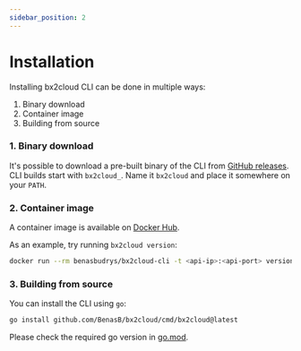```yaml
---
sidebar_position: 2
---
```


# Installation

Installing bx2cloud CLI can be done in multiple ways:

1. Binary download
2. Container image
3. Building from source

### 1. Binary download

It's possible to download a pre-built binary of the CLI from [GitHub releases](https://github.com/BenasB/bx2cloud/releases). CLI builds start with `bx2cloud_`. Name it `bx2cloud` and place it somewhere on your `PATH`.

### 2. Container image

A container image is available on [Docker Hub](https://hub.docker.com/r/benasbudrys/bx2cloud-cli).

As an example, try running `bx2cloud version`:

```sh
docker run --rm benasbudrys/bx2cloud-cli -t <api-ip>:<api-port> version
```

### 3. Building from source

You can install the CLI using `go`:

```sh
go install github.com/BenasB/bx2cloud/cmd/bx2cloud@latest
```

Please check the required go version in [go.mod](https://github.com/BenasB/bx2cloud/blob/main/go.mod).
